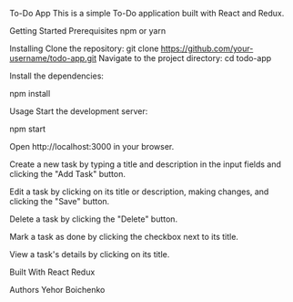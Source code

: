 To-Do App
This is a simple To-Do application built with React and Redux.

Getting Started
Prerequisites
npm or yarn

Installing
Clone the repository:
git clone https://github.com/your-username/todo-app.git
Navigate to the project directory:
cd todo-app

Install the dependencies:

npm install

Usage
Start the development server:

npm start

Open http://localhost:3000 in your browser.

Create a new task by typing a title and description in the input fields and clicking the "Add Task" button.

Edit a task by clicking on its title or description, making changes, and clicking the "Save" button.

Delete a task by clicking the "Delete" button.

Mark a task as done by clicking the checkbox next to its title.

View a task's details by clicking on its title.

Built With
React
Redux

Authors
Yehor Boichenko

